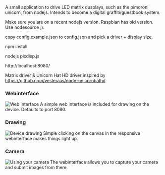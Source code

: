 A small application to drive LED matrix dusplays, such as the pimoroni unicorn, from nodejs. Intends to become a digital graffiti/guestbook system.

Make sure you are on a recent nodejs version. Raspbian has old version. Use nodesource ;).

copy config.example.json to config.json and pick a driver + display size.

npm install

nodejs pixdisp.js

http://localhost:8080/

Matrix driver & Unicorn Hat HD driver inspired by https://github.com/vesteraas/node-unicornhathd

### Webinterface
![Web interface](https://raw.githubusercontent.com/sexybiggetje/pixdisp/screenshots/webui.png "Webinterface")
A simple web interface is included for drawing on the device. Defaults to port 8080.

### Drawing
![Device drawing](https://raw.githubusercontent.com/sexybiggetje/pixdisp/screenshots/device.jpg "Drawing on the device")
Simple clicking on the canvas in the responsive webinterface makes things light up.

### Camera
![Using your camera](https://raw.githubusercontent.com/sexybiggetje/pixdisp/screenshots/camera.jpg "Using your camera")
The webinterface allows you to capture your camera and submit images from there.